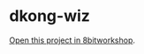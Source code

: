 dkong-wiz
=====

[Open this project in 8bitworkshop](http://8bitworkshop.com/redir.html?platform=vcs&githubURL=https%3A%2F%2Fgithub.com%2FMikeDX%2Fdkong-wiz&file=dkong.wiz).
